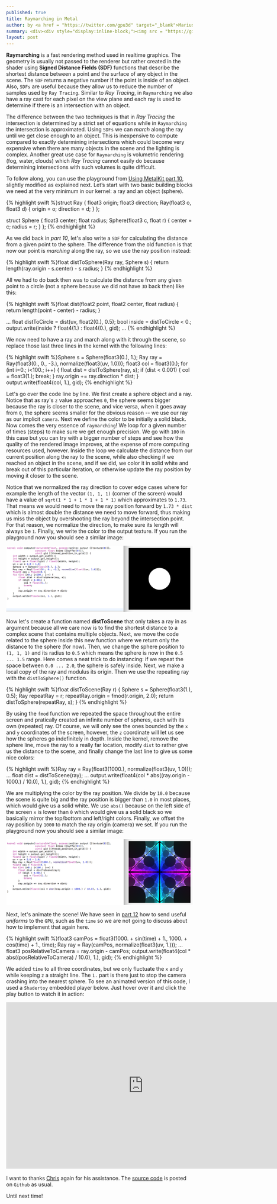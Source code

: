 ```yaml
---
published: true
title: Raymarching in Metal
author: by <a href = "https://twitter.com/gpu3d" target="_blank">Marius Horga</a>
summary: <div><div style="display:inline-block;"><img src = "https://github.com/MetalKit/images/raw/master/raymarching.png" alt="Metal" height="150" width="160"></div><div style="display:inline-block; width:75%; padding-left:1.5em; color:grey; vertical-align:middle;">Learning about Raymarching in Metal. Continue on improving previously used Signed Distance Fields functions. Seeing the similarities and differences from Ray Tracing. Using the ray as camera and marching along with it. Instancing an object to create more complex scenes.</div></div>
layout: post
---
```

__Raymarching__ is a fast rendering method used in realtime graphics. The geometry is usually not passed to the renderer but rather created in the shader using __Signed Distance Fields (SDF)__ functions that describe the shortest distance between a point and the surface of any object in the scene. The `SDF` returns a negative number if the point is inside of an object. Also, `SDFs` are useful because they allow us to reduce the number of samples used by `Ray Tracing`.  Similar to _Ray Tracing_, in `Raymarching` we also have a ray cast for each pixel on the view plane and each ray is used to determine if there is an intersection with an object. 

The difference between the two techniques is that in _Ray Tracing_ the intersection is determined by a strict set of equations while in `Raymarching` the intersection is approximated. Using `SDFs` we can _march_ along the ray until we get close enough to an object. This is inexpensive to compute compared to exactly determining intersections which could become very expensive when there are many objects in the scene and the lighting is complex. Another great use case for `Raymarching` is volumetric rendering (fog, water, clouds) which _Ray Tracing_ cannot easily do because determining intersections with such volumes is quite difficult.

To follow along, you can use the playground from [Using MetalKit part 10](http://metalkit.org/2016/05/02/using-metalkit-part-10.html), slightly modified as explained next. Let’s start with two basic building blocks we need at the very minimum in our kernel: a ray and an object (sphere).

{% highlight swift %}struct Ray {
    float3 origin;
    float3 direction;
    Ray(float3 o, float3 d) {
        origin = o;
        direction = d;
    }
};

struct Sphere {
    float3 center;
    float radius;
    Sphere(float3 c, float r) {
        center = c;
        radius = r;
    }
};
{% endhighlight %}

As we did back in _part 10_, let's also write a `SDF` for calculating the distance from a given point to the sphere. The difference from the old function is that now our point is _marching_ along the ray, so we use the ray position instead:

{% highlight swift %}float distToSphere(Ray ray, Sphere s) {
    return length(ray.origin - s.center) - s.radius;
}
{% endhighlight %}

All we had to do back then was to calculate the distance from any given point to a circle (not a sphere because we did not have `3D` back then) like this:

{% highlight swift %}float dist(float2 point, float2 center, float radius) {
    return length(point - center) - radius;
}

...
float distToCircle = dist(uv, float2(0.), 0.5);
bool inside = distToCircle < 0.;
output.write(inside ? float4(1.) : float4(0.), gid);
...
{% endhighlight %}

We now need to have a ray and march along with it through the scene, so replace those last three lines in the kernel with the following lines:

{% highlight swift %}Sphere s = Sphere(float3(0.), 1.);
Ray ray = Ray(float3(0., 0., -3.), normalize(float3(uv, 1.0)));
float3 col = float3(0.);
for (int i=0.; i<100.; i++) {
    float dist = distToSphere(ray, s);
    if (dist < 0.001) {
        col = float3(1.);
        break;
    }
    ray.origin += ray.direction * dist;
}
output.write(float4(col, 1.), gid);
{% endhighlight %}

Let's go over the code line by line. We first create a sphere object and a ray. Notice that as ray's `z` value approaches `0`, the sphere seems bigger because the ray is closer to the scene, and vice versa, when it goes away from `0`, the sphere seems smaller for the obvious reason -- we use our ray as our implicit `camera`. Next we define the color to be initially a solid black. Now comes the very essence of `raymarching`! We loop for a given number of times (steps) to make sure we get enough precision. We go with `100` in this case but you can try with a bigger number of steps and see how the quality of the rendered image improves, at the expense of more computing resources used, however. Inside the loop we calculate the distance from our current position along the ray to the scene, while also checking if we reached an object in the scene, and if we did, we color it in solid white and break out of this particular iteration, or otherwise update the ray position by moving it closer to the scene. 

Notice that we normalized the ray direction to cover edge cases where for example the length of the vector `(1, 1, 1)` (corner of the screen) would have a value of `sqrt(1 * 1 + 1 * 1 + 1 * 1)` which approximates to `1.73`. That means we would need to move the ray position forward by `1.73 * dist` which is almost double the distance we need to move forward, thus making us miss the object by overshooting the ray beyond the intersection point. For that reason, we normalize the direction, to make sure its length will always be `1`. Finally, we write the color to the output texture. If you run the playground now you should see a similar image:

![alt text](https://github.com/MetalKit/images/raw/master/raymarching1.png "1")

Now let's create a function named __distToScene__ that only takes a ray in as argument because all we care now is to find the shortest distance to a complex scene that contains multiple objects. Next, we move the code related to the sphere inside this new function where we return only the distance to the sphere (for now). Then, we change the sphere position to `(1, 1, 1)` and its radius to `0.5` which means the sphere is now in the `0.5 ... 1.5` range. Here comes a neat trick to do instancing: if we repeat the space between `0.0 ... 2.0`, the sphere is safely inside. Next, we make a local copy of the ray and modulus its origin. Then we use the repeating ray with the `distToSphere()` function. 

{% highlight swift %}float distToScene(Ray r) {
    Sphere s = Sphere(float3(1.), 0.5);
    Ray repeatRay = r;
    repeatRay.origin = fmod(r.origin, 2.0);
    return distToSphere(repeatRay, s);
}
{% endhighlight %}

By using the `fmod` function we repeated the space throughout the entire screen and pratically created an infinite number of spheres, each with its own (repeated) ray. Of course, we will only see the ones bounded by the `x` and `y` coordinates of the screen, however, the `z` coordinate will let us see how the spheres go indefinitely in depth. Inside the kernel, remove the sphere line, move the ray to a really far location, modify `dist` to rather give us the distance to the scene, and finally change the last line to give us some nice colors:

{% highlight swift %}Ray ray = Ray(float3(1000.), normalize(float3(uv, 1.0)));
...
float dist = distToScene(ray);
...
output.write(float4(col * abs((ray.origin - 1000.) / 10.0), 1.), gid);
{% endhighlight %}

We are multiplying the color by the ray position. We divide by `10.0` because the scene is quite big and the ray position is bigger than `1.0` in most places, which would give us a solid white. We use `abs()` because on the left side of the screen `x` is lower than `0` which would give us a solid black so we basically mirror the top/bottom and left/right colors. Finally, we offset the ray position by `1000` to match the ray origin (camera) we set. If you run the playground now you should see a similar image:

![alt text](https://github.com/MetalKit/images/raw/master/raymarching2.png "2")

Next, let's animate the scene! We have seen in [part 12](http://metalkit.org/2016/05/18/using-metalkit-part-12.html) how to send useful _uniforms_ to the `GPU`, such as the `time` so we are not going to discuss about how to implement that again here.

{% highlight swift %}float3 camPos = float3(1000. + sin(time) + 1., 1000. + cos(time) + 1., time);
Ray ray = Ray(camPos, normalize(float3(uv, 1.)));
...
float3 posRelativeToCamera = ray.origin - camPos;
output.write(float4(col * abs((posRelativeToCamera) / 10.0), 1.), gid);
{% endhighlight %}

We added `time` to all three coordinates, but we only fluctuate the `x` and `y` while keeping `z` a straight line. The `1.` part is there just to stop the camera crashing into the nearest sphere. To see an animated version of this code, I used a `Shadertoy` embedded player below. Just hover over it and click the play button to watch it in action:

<iframe width="740" height="450" frameborder="0" src="https://www.shadertoy.com/embed/XtcSDf" allowfullscreen></iframe><br />
    
I want to thanks [Chris](https://twitter.com/_psonice) again for his assistance. The [source code](https://github.com/MetalKit/metal) is posted on `Github` as usual.

Until next time!
